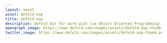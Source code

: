 ```yaml
---
layout: asset
asset: defold-oop
title: defold-oop
description: Defold Ext for work with lua Object Oriented Programming!
opengraph_image: https://www.defold.com/images/assets/defold-oop-thumb.png
twitter_image: https://www.defold.com/images/assets/defold-oop-thumb.png
---
```

